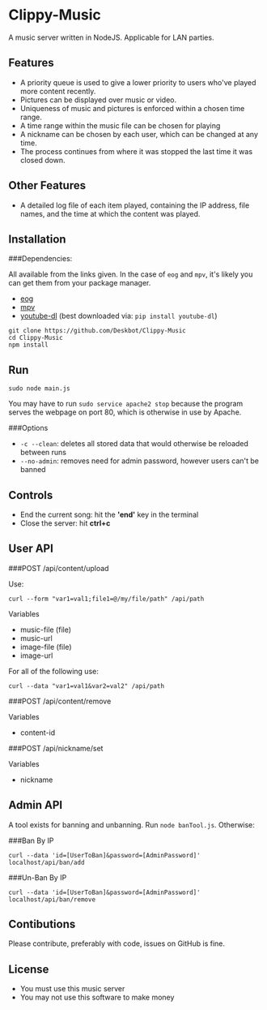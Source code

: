 Clippy-Music
============

A music server written in NodeJS. Applicable for LAN parties.

Features
--------

* A priority queue is used to give a lower priority to users who've played more content recently.
* Pictures can be displayed over music or video.
* Uniqueness of music and pictures is enforced within a chosen time range.
* A time range within the music file can be chosen for playing
* A nickname can be chosen by each user, which can be changed at any time.
* The process continues from where it was stopped the last time it was closed down.

Other Features
--------------

* A detailed log file of each item played, containing the IP address, file names, and the time at which the content was played.

Installation
------------

###Dependencies:

All available from the links given. In the case of `eog` and `mpv`, it's likely you can get them from your package manager.

* [eog](https://github.com/GNOME/eog)
* [mpv](https://mpv.io/)
* [youtube-dl](https://rg3.github.io/youtube-dl/) (best downloaded via: `pip install youtube-dl`)

```
git clone https://github.com/Deskbot/Clippy-Music
cd Clippy-Music
npm install
```

Run
---

```
sudo node main.js
```

You may have to run `sudo service apache2 stop` because the program serves the webpage on port 80, which is otherwise in use by Apache.

###Options

* `-c --clean`: deletes all stored data that would otherwise be reloaded between runs
* `--no-admin`: removes need for admin password, however users can't be banned

Controls
--------

* End the current song: hit the **'end'** key in the terminal
* Close the server: hit **ctrl+c**

User API
--------

###POST /api/content/upload

Use:
```
curl --form "var1=val1;file1=@/my/file/path" /api/path
```

Variables
* music-file (file)
* music-url
* image-file (file)
* image-url

For all of the following use:

```
curl --data "var1=val1&var2=val2" /api/path
```

###POST /api/content/remove

Variables
* content-id

###POST /api/nickname/set

Variables
* nickname

Admin API
---------

A tool exists for banning and unbanning. Run `node banTool.js`. Otherwise:

###Ban By IP

```
curl --data 'id=[UserToBan]&password=[AdminPassword]' localhost/api/ban/add
```

###Un-Ban By IP
```
curl --data 'id=[UserToBan]&password=[AdminPassword]' localhost/api/ban/remove
```

Contibutions
------------

Please contribute, preferably with code, issues on GitHub is fine.

License
-------

* You must use this music server
* You may not use this software to make money